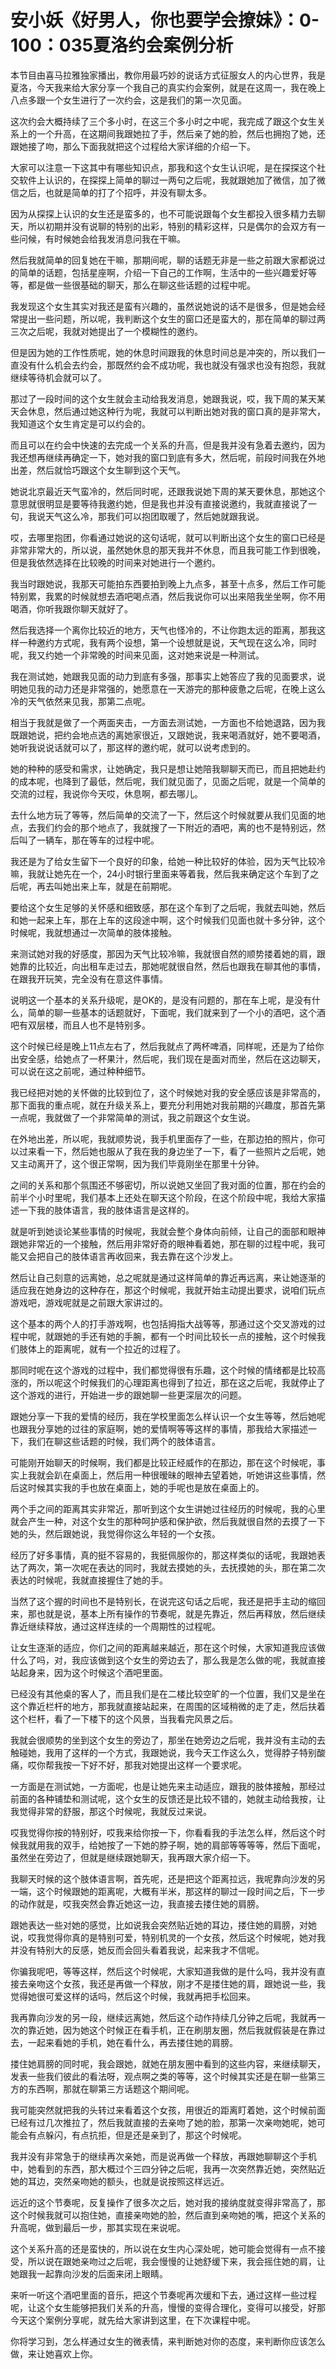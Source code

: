 # 安小妖《好男人，你也要学会撩妹》：0-100：035夏洛约会案例分析

本节目由喜马拉雅独家播出，教你用最巧妙的说话方式征服女人的内心世界，我是夏洛，今天我来给大家分享一个我自己的真实约会案例，就是在这周一，我在晚上八点多跟一个女生进行了一次约会，这是我们的第一次见面。

这次约会大概持续了三个多小时，在这三个多小时之中呢，我完成了跟这个女生关系上的一个升高，在这期间我跟她拉了手，然后亲了她的脸，然后也拥抱了她，还跟她接了吻，那么下面我就把这个过程给大家详细的介绍一下。

大家可以注意一下这其中有哪些知识点，那我和这个女生认识呢，是在探探这个社交软件上认识的，在探探上简单的聊过一两句之后呢，我就跟她加了微信，加了微信之后，也就是简单的打了个招呼，并没有聊太多。

因为从探探上认识的女生还是蛮多的，也不可能说跟每个女生都投入很多精力去聊天，所以初期并没有说聊的特别的出彩，特别的精彩这样，只是偶尔的会双方有一些问候，有时候她会给我发消息问我在干嘛。

然后我就简单的回复她在干嘛，那期间呢，聊的话题无非是一些之前跟大家都说过的简单的话题，包括星座啊，介绍一下自己的工作啊，生活中的一些兴趣爱好等等，都是做一些很基础的聊天，那么在聊这些话题的过程中呢。

我发现这个女生其实对我还是蛮有兴趣的，虽然说她说的话不是很多，但是她会经常提出一些问题，所以呢，我判断这个女生的窗口还是蛮大的，那在简单的聊过两三次之后呢，我就对她提出了一个模糊性的邀约。

但是因为她的工作性质呢，她的休息时间跟我的休息时间总是冲突的，所以我们一直没有什么机会去约会，那既然约会不成功呢，我也就没有强求也没有抱怨，我就继续等待机会就可以了。

那过了一段时间的这个女生就会主动给我发消息，她跟我说，哎，我下周的某天某天会休息，然后通过她这种行为呢，我就可以判断出她对我的窗口真的是非常大，我知道这个女生肯定是可以约会的。

而且可以在约会中快速的去完成一个关系的升高，但是我并没有急着去邀约，因为我还想再继续再确定一下，她对我的窗口到底有多大，然后呢，前段时间我在外地出差，然后就恰巧跟这个女生聊到这个天气。

她说北京最近天气蛮冷的，然后同时呢，还跟我说她下周的某天要休息，那她这个意思就很明显是要等待我邀约她，但是我也并没有直接说邀约，我就直接说了一句，我说天气这么冷，那我们可以抱团取暖了，然后她就跟我说。

哎，去哪里抱团，你看通过她说的这句话呢，就可以判断出这个女生的窗口已经是非常非常大的，所以说，虽然她休息的那天我并不休息，而且我可能工作到很晚，但是我依然选择在比较晚的时间来对她进行一个邀约。

我当时跟她说，我那天可能拍东西要拍到晚上九点多，甚至十点多，然后工作可能特别累，我累的时候就想去酒吧喝点酒，然后我说你可以出来陪我坐坐啊，你不用喝酒，你听我跟你聊天就好了。

然后我选择一个离你比较近的地方，天气也怪冷的，不让你跑太远的距离，那我这样一种邀约方式呢，我有两个设想，第一个设想就是说，天气现在这么冷，同时呢，我又约她一个非常晚的时间来见面，这对她来说是一种测试。

我在测试她，她跟我见面的动力到底有多强，那事实上她答应了我的见面要求，说明她见我的动力还是非常强的，她愿意在一天游完的那种疲惫之后呢，在晚上这么冷的天气依然来见我，那第二点呢。

相当于我就是做了一个两面夹击，一方面去测试她，一方面也不给她退路，因为我既跟她说，把约会地点选的离她家很近，又跟她说，我来喝酒就好，她不要喝酒，她听我说说话就可以了，那这样的邀约呢，就可以说考虑到的。

她的种种的感受和需求，让她确定，我只是想让她陪我聊聊天而已，而且把她赴约的成本呢，也降到了最低，然后呢，我们就见面了，见面之后呢，就是一个简单的交流的过程，我说你今天哎，休息啊，都去哪儿。

去什么地方玩了等等，然后简单的交流了一下，然后这个时候就要从我们见面的地点，去我们约会的那个地点了，我就搜了一下附近的酒吧，离的也不是特别远，然后叫了一辆车，那在等车的过程中呢。

我还是为了给女生留下一个良好的印象，给她一种比较好的体验，因为天气比较冷嘛，我就让她先在一个，24小时银行里面来等着我，然后我来确定这个车到了之后呢，再去叫她出来上车，就是在前期呢。

要给这个女生足够的关怀感和细致感，那在这个车到了之后呢，我就去叫她，然后和她一起来上车，那在上车的这段途中啊，这个时候我们见面也就十多分钟，这个时候呢，我就想通过一次简单的肢体接触。

来测试她对我的好感度，那因为天气比较冷嘛，我就很自然的顺势搂着她的肩，跟她靠的比较近，向出租车走过去，那她呢就很自然，然后也跟我在聊其他的事情，在跟我开玩笑，完全没有在意这件事情。

说明这一个基本的关系升级呢，是OK的，是没有问题的，那在车上呢，是没有什么，简单的聊一些基本的话题就好，下面呢，我们就来到了一个小的酒吧，这个酒吧有双层楼，而且人也不是特别多。

这个时候已经是晚上11点左右了，然后我就点了两杯啤酒，同样呢，还是为了给你出安全感，给她点了一杯果汁，然后呢，我们现在是面对而坐，然后在这边聊天，可以说在这之前呢，通过种种细节。

我已经把对她的关怀做的比较到位了，这个时候她对我的安全感应该是非常高的，那下面我的重点呢，就在升级关系上，要充分利用她对我前期的兴趣度，那首先第一点呢，我就做了一个非常简单的测试，我之前跟这个女生说。

在外地出差，所以呢，我就顺势说，我手机里面存了一些，在那边拍的照片，你可以过来看一下，然后她也服从了我在我的身边坐了一下，看了一些照片之后呢，她又主动离开了，这个很正常啊，因为我们毕竟刚坐在那里十分钟。

之间的关系和那个氛围还不够密切，所以说她又坐回了我对面的位置，那在约会的前半个小时里呢，我们基本上还处在聊天这个阶段，在这个阶段中呢，我给大家描述一下我的肢体语言，我的肢体语言是这样的。

就是听到她谈论某些事情的时候呢，我就会整个身体向前倾，让自己的面部和眼神跟她非常近的一个接触，然后用非常好奇的眼神看着她，那在聊的过程中呢，我可能又会把自己的肢体语言再收回来，我去靠在这个沙发上。

然后让自己刻意的远离她，总之呢就是通过这样简单的靠近再远离，来让她逐渐的适应我在她身边的这种存在，那这个时候呢，我就开始主动提出要求，说咱们玩点游戏吧，游戏呢就是之前跟大家讲过的。

这个基本的两个人的打手游戏啊，也包括拇指大战等等，那通过这个交叉游戏的过程中呢，就跟她的手还有她的手腕，都有一个时间比较长一点的接触，这个时候我们肢体上的距离呢，就有一个拉近的过程了。

那同时呢在这个游戏的过程中，我们都觉得很有乐趣，这个时候的情绪都是比较高涨的，所以呢这个时候我们的心理距离也得到了拉近，那在这之后呢，我就停止了这个游戏的进行，开始进一步的跟她聊一些更深层次的问题。

跟她分享一下我的爱情的经历，我在学校里面怎么样认识一个女生等等，然后她呢也跟我分享她的过往的家庭啊，她的爱情啊等等这样的事情，那我给大家描述一下，我们在聊这些话题的时候，我们两个的肢体语言。

可能刚开始聊天的时候啊，我们都是比较正经威作的在那边，那在这个时候呢，事实上我就会趴在桌面上，然后用一种很暧昧的眼神去望着她，听她讲这些事情，然后这时候其实我的手也放在桌面上，她的手呢也是放在桌面上的。

两个手之间的距离其实非常近，那听到这个女生讲她过往经历的时候呢，我的心里就会产生一种，对这个女生的那种呵护感和保护欲，然后我就很自然的去摸了一下她的头，然后跟她说，我觉得你这么年轻的一个女孩。

经历了好多事情，真的挺不容易的，我挺佩服你的，那这样类似的话呢，我跟她表达了两次，第一次呢在表达的同时，我就去摸她的头，去抚摸她的头，那在第二次表达的时候呢，我就直接握住了她的手。

当然了这个握的时间也不是特别长，在说完这句话之后呢，我还是把手主动的缩回来，那也就是说，基本上所有操作的节奏呢，就是先靠近，然后再释放，然后继续靠近继续释放，通过这样连续的一个周期性的过程呢。

让女生逐渐的适应，你们之间的距离越来越近，那在这个时候，大家知道我应该做什么了吗，对，我应该做到这个女生的旁边去了，那么我是怎么做的呢，我就直接站起身来，因为这个时候这个酒吧里面。

已经没有其他桌的客人了，而且我们是在二楼比较空旷的一个位置，我们又是坐在这个靠近栏杆的地方，那我就直接站起来，在周围的区域稍微的走了走，然后扶着这个栏杆，看了一下楼下的这个风景，当我看完风景之后。

我就会很顺势的坐到这个女生的旁边了，那坐在她旁边之后呢，我并没有主动的去触碰她，我用了这样的一个方式，我跟她说，我今天工作这么久，觉得脖子特别酸痛，哎你帮我按一下好不好，那我对她提出这样一个要求呢。

一方面是在测试她，一方面呢，也是让她先来主动适应，跟我的肢体接触，那经过前面的各种铺垫和测试呢，这个女生的反馈还是比较不错的，她就主动给我按，让我觉得非常的舒服，那这个时候呢，我就反过来说。

哎我觉得你按的特别好，哎我来给你按一下，你看看我的手法怎么样，然后这个时候我就用我的双手，给她按了一下她的脖子啊，她的肩部等等等等，然后下面呢，虽然坐在旁边了，但就是继续跟她聊天，我再跟大家介绍一下。

我聊天时候的这个肢体语言啊，首先呢，还是把这个距离拉远，我呢靠向沙发的另一端，这个时候跟她的距离呢，大概有半米，那这样的聊过一段时间之后，下一步的动作就是，哎我突然会靠近她这一边，我直接去搂住她的肩膀。

跟她表达一些对她的感觉，比如说我会突然贴近她的耳边，搂住她的肩膀，对她说，哎我觉得你真的是特别可爱，特别机灵的一个女孩，然后这个时候呢，她对我并没有特别大的反感，她反而会回头看着我说，起来我才不信呢。

你骗我呢吧，等等这样，然后这个时候呢，大家知道我做的是什么吗，我并没有直接去亲吻这个女孩，我还是再做一个释放，刚才不是搂住她的肩，跟她说一些，我觉得她很可爱这样的话吗，然后这个时候，我就再把手松回来。

我再靠向沙发的另一段，继续远离她，然后这个动作持续几分钟之后呢，我就再一次的靠近她，因为她这个时候正在看手机，正在刷朋友圈，然后我就假装是在靠过去，一起来看她的手机，她在看什么，再去搂住她的肩膀。

搂住她肩膀的同时呢，我会跟她，就她在朋友圈中看到的这些内容，来继续聊天，发表一些我们彼此的看法呀，观点啊之类的等等，这个时候其实还是在聊一些第三方的东西啊，那就在聊第三方话题这个期间呢。

我可能突然就把我的头转过来看着这个女孩，用很近的距离盯着她，这个时候前面已经有过几次推拉了，然后我就直接的去亲吻了她的脸，那第一次亲吻她呢，她可能会有点躲闪，有点抗拒，但是还是亲到了，那这个时候呢。

我并没有非常急于的继续再次亲她，而是说再做一个释放，再跟她聊聊这个手机中，她看到的东西，那大概过个三四分钟之后呢，我再一次突然靠近她，突然贴近她的耳边，突然亲吻她的额头，也就是说按照这样远近。

远近的这个节奏呢，反复操作了很多次之后，她对我的接纳度就变得非常高了，那这个时候我就可以抱住她，直接亲吻她的脸，然后直到亲吻她的嘴，把这个关系的升高呢，做到最后一步，那其实现在来说呢。

这个关系升高的还是蛮快的，所以说在女生内心深处呢，她可能会觉得有一点不接受，所以说在跟她亲吻过之后呢，我会慢慢的让她舒缓下来，我会摇住她的肩，让她跟我一起靠向沙发的后面来闭上眼睛。

来听一听这个酒吧里面的音乐，把这个节奏呢再次缓和下去，通过这样一些过程呢，让这个女生能够把我们关系的升高，慢慢的变得合理化，变得可以接受，好那今天这个案例分享呢，就先给大家讲到这里，在下次课程中呢。

你将学习到，怎么样通过女生的微表情，来判断她对你的态度，来判断你应该怎么做，来让她喜欢上你。